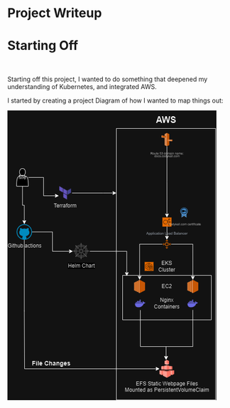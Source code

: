 # Project Writeup

# Starting Off

&nbsp;

Starting off this project, I wanted to do something that deepened my understanding of Kubernetes, and integrated AWS.

I started by creating a project Diagram of how I wanted to map things out:

![Diagram](./image/Kubernetes-Site.drawio.png)
